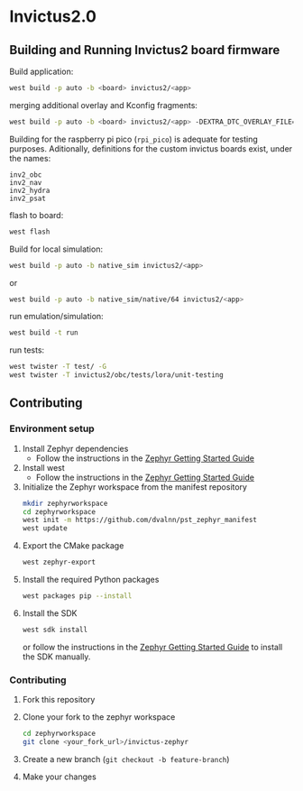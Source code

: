 # Invictus2.0

## Building and Running Invictus2 board firmware

Build application:
```bash
west build -p auto -b <board> invictus2/<app>
```

merging additional overlay and Kconfig fragments:
```bash
west build -p auto -b <board> invictus2/<app> -DEXTRA_DTC_OVERLAY_FILE=<dtc_fragment>.overlay -DEXTRA_CONF_FILE=<kconfig_fragment>.conf
```

Building for the raspberry pi pico (`rpi_pico`) is adequate for testing purposes.
Aditionally, definitions for the custom invictus boards exist, under the names:

```
inv2_obc
inv2_nav
inv2_hydra
inv2_psat
```

flash to board:
```bash
west flash
```

Build for local simulation:
```bash
west build -p auto -b native_sim invictus2/<app>
```
or 
```bash
west build -p auto -b native_sim/native/64 invictus2/<app>
```

run emulation/simulation:
```bash
west build -t run
```

run tests:
```bash
west twister -T test/ -G
west twister -T invictus2/obc/tests/lora/unit-testing

```

## Contributing

### Environment setup

1. Install Zephyr dependencies 
   - Follow the instructions in the [Zephyr Getting Started Guide](https://docs.zephyrproject.org/latest/develop/getting_started/index.html)
2. Install west
   - Follow the instructions in the [Zephyr Getting Started Guide](https://docs.zephyrproject.org/latest/develop/getting_started/index.html)
3. Initialize the Zephyr workspace from the manifest repository
   ```bash
   mkdir zephyrworkspace
   cd zephyrworkspace
   west init -m https://github.com/dvalnn/pst_zephyr_manifest
   west update
   ```
4. Export the CMake package
   ```bash
   west zephyr-export
   ```
5. Install the required Python packages
   ```bash
   west packages pip --install
   ```
6. Install the SDK
   ```bash
   west sdk install
   ```
   or follow the instructions in the [Zephyr Getting Started Guide](https://docs.zephyrproject.org/latest/develop/toolchains/zephyr_sdk.html#toolchain-zephyr-sdk-install) to install the SDK manually.

### Contributing

1. Fork this repository

2. Clone your fork to the zephyr workspace
   ```bash
   cd zephyrworkspace
   git clone <your_fork_url>/invictus-zephyr
   ```

2. Create a new branch (`git checkout -b feature-branch`)

3. Make your changes

